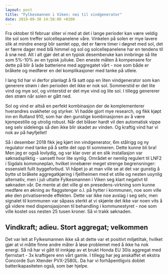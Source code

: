 ```yaml
---
layout: post
title: "Fylkesmannen i Viken: nei til vindgenerator"
date: 2019-09-30 14:58:00 +0200
---
```


Fra oktober til februar sliter vi med at det i lange perioder
kan være veldig lite sol som treffer solcellepanelene våre.
Vinkelen på solen er mye lavere slik at mindre energi blir
samlet opp, det er færre timer i døgnet med sol, det er færre
dager med blå himmel og sol og solcellepanelene har en tendens
til å snø ned. Alt i alt gjør det at en typisk desemberuke kan
innbringe så lite som 5%-10% av en typisk juliuke. Den eneste
måten å kompensere for dette på blir å lade batteriene med
aggregatet vårt - noe som både er bråkete og medfører en del
komplikasjoner med tanke på utleie.

I lang tid har vi derfor planlagt å få satt opp en liten vindgenerator
som kan generere strøm i den perioden det ikke er nok sol. Sommerstid
er det lite vind og mye sol, og vinterstid er det mye vind og lite sol.
I tillegg genererer den strøm når solen er gått ned.

Sol og vind er altså en perfekt kombinasjon der de komplementerer hverandres
svakheter og styrker. Vi hadde gjort mye research, og fikk kjøpt inn
en Rutland 910, som har den gunstige kombinasjonen av å være
kjempestille og utrolig robust. Når det blåser hardt vil den
automatisk vippe seg selv sidelengs så den ikke blir skadet av vinden.
Og kraftig vind har vi nok av på høyfjellet!

Så i desember 2018 fikk jeg kjørt inn vindgenerator, 6m stålrigg og ny
regulator med tanke på å sette det opp til sommeren. Dette kunne bli bra!
Men jeg er også lovlydig, og var klar over at en slik installasjon
var søknadspliktig - uansett hvor lite synlig. Området er nemlig
regulert til LNF2 i Sigdals kommuneplan, hvilket innebærer meget
strenge begrensninger: essensielt fullt byggeforbud. Vi håpet jo at
man ville se at det var gunstig å bytte ut bråkete aggregatkjøring
i fjellheimen med et stille og nesten usynlig alternativ, men
i juli uttalte Fylkesmannen i Viken seg klart negativt til søknaden vår.
De mente at det ville gi en presedens-virkning som kunne medføre
en økning av flaggstenger o.l. på hytter i kommunen, noe som ville øke
den privatiserende effekten. Dette var ikke noe avslag i seg selv, men
signalet til kommunen var såpass sterkt at vi skjønte det ikke var noen
vits å gå videre med dispensjasjonen til behandling i kommunestyret -
noe som ville kostet oss nesten 25 tusen kroner. Så vi trakk søknaden.

## Vindkraft; adieu. Stort aggregat; velkommen

Det var leit at Fylkesmannen ikke så at dette var et positivt miljøtiltak,
hvilket gjør at vi måtte finne andre måter å løse problemet med
å ikke ha nok energi. Så nå har vi gått til innkjøp av et brukt Honda EU 30is
aggregat med fjernstart - 3x kraftigere enn vårt gamle. I tillegg har
jeg anskaffet et ekstra Concorde Sun Xtender PVX-2580L. Da har vi
forhåpentligvis doblet batterikapasiteten også, som bør hjelpe.
